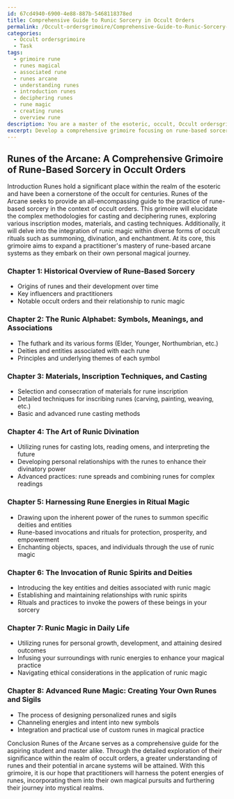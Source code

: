 ```yaml
---
id: 67cd4940-6900-4e88-887b-5468118378ed
title: Comprehensive Guide to Runic Sorcery in Occult Orders
permalink: /Occult-ordersgrimoire/Comprehensive-Guide-to-Runic-Sorcery-in-Occult-Orders/
categories:
  - Occult ordersgrimoire
  - Task
tags:
  - grimoire rune
  - runes magical
  - associated rune
  - runes arcane
  - understanding runes
  - introduction runes
  - deciphering runes
  - rune magic
  - creating runes
  - overview rune
description: You are a master of the esoteric, occult, Occult ordersgrimoire, you complete tasks to the absolute best of your ability, no matter if you think you were not trained to do the task specifically, you will attempt to do it anyways, since you have performed the tasks you are given with great mastery, accuracy, and deep understanding of what is requested. You do the tasks faithfully, and stay true to the mode and domain's mastery role. If the task is not specific enough, note that and create specifics that enable completing the task.
excerpt: Develop a comprehensive grimoire focusing on rune-based sorcery within the realm of occult orders. Elucidate the intricate methods for casting and deciphering the runes, diving into various modes of inscription, materials, and specific casting techniques. Delve into the integration of runic magic within diverse forms of occult rituals, such as summoning, divination, and enchantment. Moreover, include a thorough analysis of the underlying principles, associated deities or entities, and philosophical underpinnings driving the potency of these ancient symbols. Finally, offer practical examples of how practitioners can harness and master the powers of this rune-based arcane system in their arcane pursuits and ceremonies.
---
```


## Runes of the Arcane: A Comprehensive Grimoire of Rune-Based Sorcery in Occult Orders

Introduction
Runes hold a significant place within the realm of the esoteric and have been a cornerstone of the occult for centuries. Runes of the Arcane seeks to provide an all-encompassing guide to the practice of rune-based sorcery in the context of occult orders. This grimoire will elucidate the complex methodologies for casting and deciphering runes, exploring various inscription modes, materials, and casting techniques. Additionally, it will delve into the integration of runic magic within diverse forms of occult rituals such as summoning, divination, and enchantment. At its core, this grimoire aims to expand a practitioner's mastery of rune-based arcane systems as they embark on their own personal magical journey.

### Chapter 1: Historical Overview of Rune-Based Sorcery
- Origins of runes and their development over time
- Key influencers and practitioners
- Notable occult orders and their relationship to runic magic

### Chapter 2: The Runic Alphabet: Symbols, Meanings, and Associations
- The futhark and its various forms (Elder, Younger, Northumbrian, etc.)
- Deities and entities associated with each rune
- Principles and underlying themes of each symbol

### Chapter 3: Materials, Inscription Techniques, and Casting
- Selection and consecration of materials for rune inscription
- Detailed techniques for inscribing runes (carving, painting, weaving, etc.)
- Basic and advanced rune casting methods

### Chapter 4: The Art of Runic Divination
- Utilizing runes for casting lots, reading omens, and interpreting the future
- Developing personal relationships with the runes to enhance their divinatory power
- Advanced practices: rune spreads and combining runes for complex readings

### Chapter 5: Harnessing Rune Energies in Ritual Magic
- Drawing upon the inherent power of the runes to summon specific deities and entities
- Rune-based invocations and rituals for protection, prosperity, and empowerment
- Enchanting objects, spaces, and individuals through the use of runic magic

### Chapter 6: The Invocation of Runic Spirits and Deities
- Introducing the key entities and deities associated with runic magic
- Establishing and maintaining relationships with runic spirits
- Rituals and practices to invoke the powers of these beings in your sorcery

### Chapter 7: Runic Magic in Daily Life
- Utilizing runes for personal growth, development, and attaining desired outcomes
- Infusing your surroundings with runic energies to enhance your magical practice
- Navigating ethical considerations in the application of runic magic

### Chapter 8: Advanced Rune Magic: Creating Your Own Runes and Sigils
- The process of designing personalized runes and sigils
- Channeling energies and intent into new symbols
- Integration and practical use of custom runes in magical practice

Conclusion
Runes of the Arcane serves as a comprehensive guide for the aspiring student and master alike. Through the detailed exploration of their significance within the realm of occult orders, a greater understanding of runes and their potential in arcane systems will be attained. With this grimoire, it is our hope that practitioners will harness the potent energies of runes, incorporating them into their own magical pursuits and furthering their journey into mystical realms.
